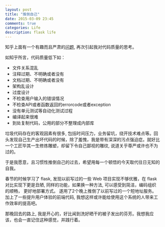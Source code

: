 ```yaml
---
layout: post
title: "推倒自己"
date: 2015-03-09 23:45
comments: true
categories: Life
description: flask life
---
```


知乎上面有一个有趣而且严肃的[问题](http://www.zhihu.com/question/24665029/answer/28567915?from=singlemessage&isappinstalled=0), 再次引起我对代码质量的思考。

如知乎所言，代码质量低下如：

* 文件关系混乱
* 注释过期、不明确或者没有
* 文档过期、不明确或者没有
* 架构乱设计
* 过度设计
* 不检查用户输入的错误情况
* 不检查API或者函数返回的errorcode或者exception
* 没有单元测试等自动化测试过程
* 编译起来很难
* 到处复制代码，公用的部分不整理成内部库

垃圾代码存在的客观因素有很多, 包括时间压力，业务留坑，绕开技术难点等。回头发现自己生产出坏代码的时候，除了羞愧，我是带有深深的污点强迫症。就好比一个工匠毕其一生修炼雕塑，却留下令自己鄙视的雕纹, 说道关乎尊严或许也不为过的。

于是我愿意，且习惯性推倒自己的过去，希望用每一个顿悟的今天取代往日无知的自我。

春节的时候学习了 flask, 发现以前写过的一些 Web 项目实现不够优雅，在 flask 对比实现下更是丑陋, 同样的功能，如果换一种方法, 可以感受到简洁，编码组织的顺畅， 更好地部署方式。 遂用了2个晚上推倒了以前写过的一个短地址服务。加上了一些提升用户体验的前端代码, 我想这样或许能给使用这个系统的人带来工作效率的提高吧。

那晚回去的路上, 我是开心的，好比闻到洗好晒干的被子发出的芬芳。我想我应该，也会一直记住这种感觉，并践行着。






